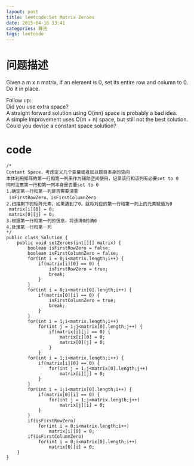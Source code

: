 ```yaml
---
layout: post
title: leetcode:Set Matrix Zeroes
date: 2015-04-16 13:41
categories: 算法
tags: leetcode
---
```


# 问题描述

Given a m x n matrix, if an element is 0, set its entire row and column to 0. Do it in place.

Follow up:  
Did you use extra space?  
A straight forward solution using O(mn) space is probably a bad idea.  
A simple improvement uses O(m + n) space, but still not the best solution.  
Could you devise a constant space solution?  

# code

```
/*
Contant Space，考虑定义几个变量或者加以题目本身的空间
本体利用矩阵的第一行和第一列来作为辅助空间使用，记录该行和该列有必要set to 0
同时注意第一行和第一列本身是否要set to 0
1.确定第一行和第一列是否需要清零
 isFirstRowZero、isFirstColumnZero
2.扫描剩下的矩阵元素，如果遇到了0，就将对应的第一行和第一列上的元素赋值为0
 matrix[i][0] = 0;
 matrix[0][j] = 0;
3.根据第一行和第一列的信息，将该清0的清0
4.处理第一行和第一列
*/
public class Solution {
    public void setZeroes(int[][] matrix) {
        boolean isFirstRowZero = false;
        boolean isFirstColumnZero = false;
        for(int i = 0;i<matrix.length;i++) {
            if(matrix[i][0] == 0) {
                isFirstRowZero = true;
                break;
            }
        }
        for(int i = 0;i<matrix[0].length;i++) {
            if(matrix[0][i] == 0) {
                isFirstColumnZero = true;
                break;
            }
        }
        for(int i = 1;i<matrix.length;i++)
            for(int j = 1;j<matrix[0].length;j++) {
                if(matrix[i][j] == 0) {
                    matrix[i][0] = 0;
                    matrix[0][j] = 0;
                }
            }
        for(int i = 1;i<matrix.length;i++) {
            if(matrix[i][0] == 0) {
                for(int j = 1;j<matrix[0].length;j++)
                    matrix[i][j] = 0;
            }
        }
        for(int i = 1;i<matrix[0].length;i++) {
            if(matrix[0][i] == 0) {
                for(int j = 1;j<matrix.length;j++) 
                    matrix[j][i] = 0;
            }
        }
        if(isFirstRowZero)
            for(int i = 0;i<matrix.length;i++)
                matrix[i][0] = 0;
        if(isFirstColumnZero)
            for(int i = 0;i<matrix[0].length;i++)
                matrix[0][i] = 0;
    }
}
```
